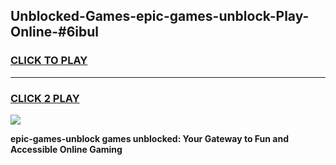 
## Unblocked-Games-epic-games-unblock-Play-Online-#6ibul
<h3>
<a href="https://premium.freeplayer.one?title=epic-games-unblock&ref=27F">CLICK TO PLAY</a></h3>
<hr>

<h3>
<a href="https://premium.freeplayer.one?title=epic-games-unblock&ref=27F">CLICK 2 PLAY</a>
  
</h3>

<a href="https://premium.freeplayer.one?title=epic-games-unblock&ref=27F"><img src="https://clearcache.store/games.png"></a>


**epic-games-unblock games unblocked: Your Gateway to Fun and Accessible Online Gaming**

